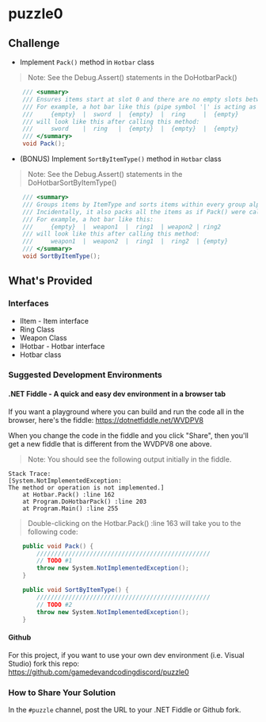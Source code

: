 # puzzle0

## Challenge

- Implement `Pack()` method in `Hotbar` class
>Note: See the Debug.Assert() statements in the DoHotbarPack()


```cs
    /// <summary>
    /// Ensures items start at slot 0 and there are no empty slots between items.
    /// For example, a hot bar like this (pipe symbol '|' is acting as the separator):
    ///     {empty}  |  sword  |  {empty}  |  ring     |  {empty}
    /// will look like this after calling this method:
    ///     sword    |  ring   |  {empty}  |  {empty}  |  {empty}
    /// </summary>
    void Pack();
```

-  (BONUS) Implement `SortByItemType()` method in `Hotbar` class
>Note: See the Debug.Assert() statements in the DoHotbarSortByItemType()

```cs
    /// <summary>
    /// Groups items by ItemType and sorts items within every group alphabetically by Name.
    /// Incidentally, it also packs all the items as if Pack() were called.
    /// For example, a hot bar like this:
    ///     {empty}  |  weapon1  |  ring1  | weapon2 | ring2
    /// will look like this after calling this method:
    ///     weapon1  |  weapon2  |  ring1  |  ring2  | {empty}
    /// </summary>
    void SortByItemType();
```


## What's Provided

### Interfaces
- IItem - Item interface
- Ring Class
- Weapon Class
- IHotbar - Hotbar interface
- Hotbar class

### Suggested Development Environments
#### .NET Fiddle - A quick and easy dev environment in a browser tab

If you want a playground where you can build and run the code all in the browser, here's the fiddle:
https://dotnetfiddle.net/WVDPV8

When you change the code in the fiddle and you click "Share", then you'll get a new fiddle that is different from the WVDPV8 one above.

>Note: You should see the following output initially in the fiddle.

```
Stack Trace:
[System.NotImplementedException:
The method or operation is not implemented.]
    at Hotbar.Pack() :line 162
    at Program.DoHotbarPack() :line 203
    at Program.Main() :line 255
```

>Double-clicking on the Hotbar.Pack() :line 163 will take you to the following code:

```cs
    public void Pack() {
        /////////////////////////////////////////////////
        // TODO #1
        throw new System.NotImplementedException();
    }

    public void SortByItemType() {
        /////////////////////////////////////////////////
        // TODO #2
        throw new System.NotImplementedException();
    }
```

#### Github
For this project, if you want to use your own dev environment (i.e. Visual Studio) fork this repo:
https://github.com/gamedevandcodingdiscord/puzzle0



### How to Share Your Solution

In the `#puzzle` channel, post the URL to your .NET Fiddle or Github fork.